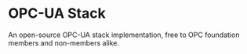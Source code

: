 # OPC-UA Stack

An open-source OPC-UA stack implementation, free to OPC foundation members and non-members alike.
